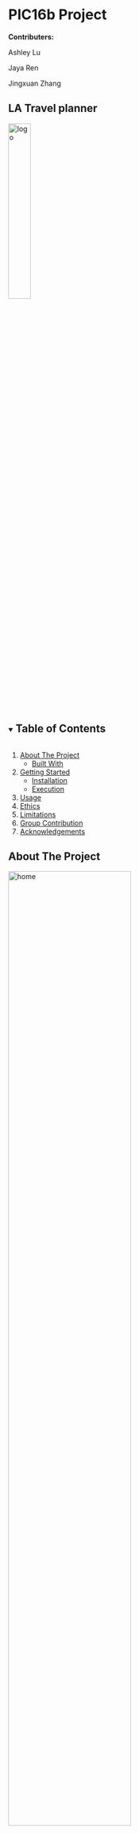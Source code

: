 # PIC16b Project
**Contributers:**

Ashley Lu

Jaya Ren

Jingxuan Zhang

## LA Travel planner
<img src="Logo.png" alt="logo" width=30%/>

<!-- TABLE OF CONTENTS -->
<details open="open">
  <summary><h2 style="display: inline-block">Table of Contents</h2></summary>
  <ol>
    <li>
      <a href="#about-the-project">About The Project</a>
      <ul>
        <li><a href="#built-with">Built With</a></li>
      </ul>
    </li>
    <li>
      <a href="#getting-started">Getting Started</a>
      <ul>
        <li><a href="#installation">Installation</a></li>
        <li><a href="#Execution">Execution</a></li>
      </ul>
    </li>
    <li><a href="#usage">Usage</a></li>
    <li><a href="#Ethics">Ethics</a></li>
    <li><a href="#Limitations">Limitations</a></li>
    <li><a href="#Group-Contribution">Group Contribution</li>
    <li><a href="#acknowledgements">Acknowledgements</a></li>
  </ol>
</details>

<!-- ABOUT THE PROJECT -->
## About The Project

<img src="Home.png" alt="home" width=70%/>

When it comes to traveling, sometimes it can be a struggle to plan out where you want to go, especially if you're going somewhere you've never been to before. Our project aims to create a travel planning tool that gives attraction, hotel, and food recommendations to LA tourists, and provides a detailed and personalized travel plan based on users' selections, including attractions to go for each day and a route recommendation.


### Built With

* [Beautiful Soup](https://www.crummy.com/software/BeautifulSoup/bs4/doc/):
Beautiful Soup is a commonly used Python Library by programmers for webscraping. We use Beautiful Soup to get the data, which are saved in CSV files, through webscraping.
* [Geopy](https://geopy.readthedocs.io/en/stable/#nominatim):
Geopy is a Python client for geocoding that obtains the longitude/latitude coordinates for an address. We make use of Nominatim from Geopy, which is a geocoder for OpenStreetMap (OSM), an open data map of the world.
* [OSRM](http://project-osrm.org/docs/v5.24.0/api/#):
OSRM is a routing engine that uses OpenStreetMap (OSM) data to generate the shortest routes between locations. By sending a request to OSRM, you obtain a Polyline encoding that contains information such as the route, distance, and duration.
* [Polyline](https://polyline.readthedocs.io/en/v1.1/):
We use the Python implementation of Polyline, which is Google's Encoded Polyline Algorithm Format that stores a series of coordinates as an encoded string.
* [Folium](http://python-visualization.github.io/folium/):
We use Folium to visualize route data on an interactive leaflet map. Folium supports Polyline, so it is the best module to use with OSRM.
* [Flask](https://flask.palletsprojects.com/en/2.0.x/):
We used Flask to develop our webapp for this project. Since it's written in Python, it makes it easier for us to directly call the functions we have created before in Jupyter Notebook.



<!-- GETTING STARTED -->
## Getting Started

To get a local copy up and running follow these simple steps.


### Installation

1. Clone the repo
   ```sh
   $ git clone https://github.com/jren99/pic16b_project.git
   ```
2. Install packages  
make sure you are in the folder `pic16b_project`
   ```sh
   $ pip install -r requirements.txt
   ```
### Execution  

make sure your current working directory is `pic16b_project/webapp`
```sh
   $ python3 app.py
   ```



<!-- USAGE EXAMPLES -->
## Usage
After the users open the webapp locally on their computers, the users can see **six clickable buttons** in the navigation bar on the top of the home page:
* **Home**: This page mainly consists of a brief description of our project, including the main purpose and the basic structure.
* **Tourist Attraction Recommendations**: Users will see a data list of all the recommended tourist attractions that we got the data through webscraping on TripAdvisor when they first open this page. After the users input a keyword in the search box and click **Search**, they may see another **two clickable buttons**. The users may click **Click here to see all the possible tourist sites** to see a filtered data list with all the tourist sites containing that keyword. If the users want to try again to input another keyword, the users may click **Try a new keyword**.
* **Hotel Recommendations**: The users are also able to check out the hotels in LA. Similarly, the users will see a list of recommended hotels in LA. Users are allowed to input either a keyword or a number that represents the minimum rating of hotels they want to see. As a result, they will see a filtered list of hotels either containing the keyword or rating higher than the input number.
* **Restaurant Recommendations**: After the users entering this webpage, the users will be able to see a data list containing all the recommended restaurants in LA. The users can also filter the data list based on their input keyword or number, such as entering Japanese to search for all the restaurants that provided Japanese food or entering 4 to see all restaurants with rating higher than 4.
* **Plan Your Trip!**: Based on the recommended tourist attraction list and the recommended hotel list, the users are required to give four inputs, which are the tourist attractions they are interested in, the number of days they plan to stay, one hotel they plan to stay, and the mode of transportation they are going to use. After the users click **Search for an optimized route**, they need to follow the steps below to obtain their personalized travel plan:
	* **Step One: Click here to generate route.**: The users need to click this button first. Our webapp will automatically start webscraping the locations of the places the users want to go and then generate the route. This might take a little while based on the number of places the users want to go. After it finishes loading, the user may proceed to the next step.
	* **Step Two: Click here to see the Day-n route.** (where n depends on the number of days the users' input): After the webpage has finished loading, the users will be able to see a short summary of the travel planner, including the travel distance and duration for each day. They may click on buttons below to see each day's route we generated for them. Note that the number of days must be no larger than the number of attractions.
	* **Plan a new trip: Click here.**: This button is for users to enter different inputs to generate a new travel plan.
* **Contact Us**: We appreciate any feedback for our project. Feel free to submit anything you want to tell us via the google form.

<!-- ETHICS -->
## Ethics

Depending on what recommendations Tripadvisor gives us, maybe the sightseeing locations will privilege some cultural sites above others, depending on what races and ethnicities are more prevalent in a location. Also, if we’re recommending sightseeing and hotel locations, Tripadvisor might favor larger and more popular sites rather than smaller sites. As popularity is largely based on positive reviews, it's hardly objective since there are many bogus positive reviews.

<!-- LIMITATIONS -->
## Limitations

* Because of the inefficiency of scraper, we were only able to obtain a dataset for LA instead of California or even larger range. Hence, our webapp is limited to users who want to plan a trip to LA. However, we believe a more efficient scraping method can potentially extend the functionality of our app to larger area.
* As our recommendations for hotels, food, and attractions are based on matching keywords, this could lead to certain inaccuracy. For example, Getty Center is a museum but doesn't contain the word "museum" in its name, so it won't be included as one of the search results. Smarter search method or better dataset will be needed for further improvement.
* This planner can only plan up to 10 tourist sites.
* Users cannot create an account to save browsing history.
* Generating the most optimal travel plan such that the user can choose some arbitrary number of attractions and days to stay in LA would be a very difficult problem. To determine the distance/duration of each possible route, we would have to send multiple requests to OSRM, which would be time-consuming and inefficient. We could also treat this as a Traveling Salesman type of problem, but it's unrealistic to construct such a route that passes through all the attractions and find nearby hotels for each of them. We think it makes more sense to have one hotel that the user stays in and use it as the starting point for each day's route. It might also be realistic to add an option for two hotels as well, though our implementation currently does not support this.
* Currently, the route visualization doesn't support having a greater number of
days than locations. The *locations_per_day* function creates empty lists for
days that have no locations, but the later functions do not take into account
the possibility that there are empty lists, so there will be index out of range
errors.

<!-- GROUP CONTRIBUTION -->
## Group Contribution

* Ashley Lu: I created the "back-end" route visualizer that obtains the lat/lon coordinates for the addresses, generates the random travel plan based on the user's preferred number of attractions and days they will be staying in LA, and plots the route information on an interactive map.

* Jaya Ren: I built the first version of the webapp using php and html (see folder `django and php test files`) and worked with Stancy to build the final version of the webapp using flask.

* Jingxuan(Stancy) Zhang: I extracted the data of the recommended tourist sites, hotels, and restaurants on TripAdvisor by webscraping and saved those extracted data into separated CSV files (see both the webscraping codes and CSV files in folder `webscraping`). I also created the first version of the webapp using Flask and finished building it with Jaya.


<!-- ACKNOWLEDGEMENTS -->
## Acknowledgements

* [TripAdvisor](https://www.tripadvisor.com/): Since our project aims to provide a list of hotels, attractions, and restaurants recommendations, we need reliable and latest data sets. Hence, we accessed the information above from TripAdvisor.
* [OpenStreetMap](https://www.openstreetmap.org/copyright): OSM provides all of the map data we use to generate the routes and create the route visualizations. We are very thankful that such an amazing service is open-source!
* [Worth Web Scraping - Mike](https://www.youtube.com/watch?v=HMkckLiHOio): We learned how to use BeautifulSoup for webscraping based on this video though we used a different method for webscraping. Thank you so much for making this tutorial video!
* [teclado](https://www.youtube.com/watch?v=mCy52I4exTU&t=7s): Thank you for the tutorial about how to show a dataframe on the web app!
